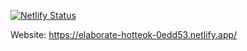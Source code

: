 [![Netlify Status](https://api.netlify.com/api/v1/badges/4e403258-ba36-4233-aa30-ff6224ca3af4/deploy-status)](https://app.netlify.com/sites/elaborate-hotteok-0edd53/deploys)

Website: https://elaborate-hotteok-0edd53.netlify.app/

